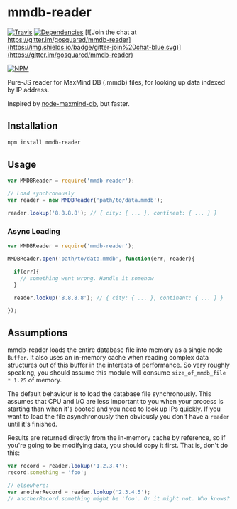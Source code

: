 # mmdb-reader

[![Travis](https://api.travis-ci.org/gosquared/mmdb-reader.svg)](https://travis-ci.org/gosquared/mmdb-reader)
[![Dependencies](https://david-dm.org/gosquared/mmdb-reader.svg)](https://david-dm.org/gosquared/mmdb-reader)
[![Join the chat at https://gitter.im/gosquared/mmdb-reader](https://img.shields.io/badge/gitter-join%20chat-blue.svg)](https://gitter.im/gosquared/mmdb-reader)

[![NPM](https://nodei.co/npm/mmdb-reader.png?downloads=true&downloadRank=true&stars=true)](https://www.npmjs.com/package/mmdb-reader)

Pure-JS reader for MaxMind DB (.mmdb) files, for looking up data indexed by IP address.

Inspired by [node-maxmind-db](https://github.com/PaddeK/node-maxmind-db), but faster.

## Installation

```sh
npm install mmdb-reader
```

## Usage

```js
var MMDBReader = require('mmdb-reader');

// Load synchronously
var reader = new MMDBReader('path/to/data.mmdb');

reader.lookup('8.8.8.8'); // { city: { ... }, continent: { ... } }

```

### Async Loading

```js
var MMDBReader = require('mmdb-reader');

MMDBReader.open('path/to/data.mmdb', function(err, reader){

  if(err){
    // something went wrong. Handle it somehow
  }

  reader.lookup('8.8.8.8'); // { city: { ... }, continent: { ... } }

});
```


## Assumptions

mmdb-reader loads the entire database file into memory as a single node `Buffer`. It also uses an in-memory cache when reading complex data structures out of this buffer in the interests of performance. So very roughly speaking, you should assume this module will consume `size_of_mmdb_file * 1.25` of memory.

The default behaviour is to load the database file synchronously. This assumes that CPU and I/O are less important to you when your process is starting than when it's booted and you need to look up IPs quickly. If you want to load the file asynchronously then obviously you don't have a `reader` until it's finished.

Results are returned directly from the in-memory cache by reference, so if you're going to be modifying data, you should copy it first. That is, don't do this:

```js
var record = reader.lookup('1.2.3.4');
record.something = 'foo';

// elsewhere:
var anotherRecord = reader.lookup('2.3.4.5');
// anotherRecord.something might be 'foo'. Or it might not. Who knows?
```
